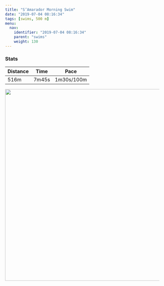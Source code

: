 ```yaml
---
title: "S’Amarador Morning Swim"
date: "2019-07-04 08:16:34"
tags: [swims, 500 m]
menu:
  nav:
    identifier: "2019-07-04 08:16:34"
    parent: "swims"
    weight: 130
---
```


### Stats

| Distance | Time | Pace |
|----------|------|------|
|516m|7m45s|1m30s/100m|

<img src='https://maps.googleapis.com/maps/api/staticmap?maptype=terrain&path=enc:iqdoF{emRj@O`@I\_@Im@Ho@_@YiAp@k@CSD]@WStBtCCp@Em@Ud@X_@Vd@d@Be@SW_@C@&key=AIzaSyAfqMeaZ1CCJFGP5cWud__oZnT_Pybg-1M&size=800x800&scale=2&markers=color:yellow|label:S|39.35013,3.18574&markers=color:green|label:F|39.350170000000006,3.185700000000001' width='625' />
